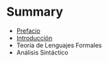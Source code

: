 # Summary

* [Prefacio](Prefacio.md)
* [Introducción](Intro.md)
* Teoría de Lenguajes Formales
* Análisis Sintáctico

